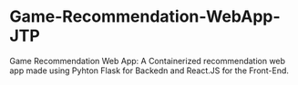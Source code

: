 # Game-Recommendation-WebApp-JTP
Game Recommendation Web App: A Containerized recommendation web app made using Pyhton Flask for Backedn and React.JS for the Front-End. 
